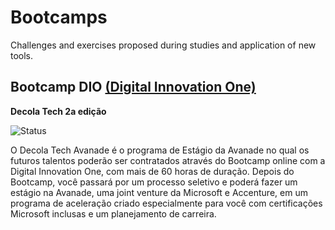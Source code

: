 # Bootcamps


Challenges and exercises proposed during studies and application of new tools.


## Bootcamp DIO [(Digital Innovation One)](https://web.dio.me/home)


**Decola Tech 2a edição** 

![Status](https://img.shields.io/badge/Status-31%25-blue)


O Decola Tech Avanade é o programa de Estágio da Avanade no qual os futuros talentos poderão ser contratados através do Bootcamp online com a Digital Innovation One, com mais de 60 horas de duração. Depois do Bootcamp, você passará por um processo seletivo e poderá fazer um estágio na Avanade, uma joint venture da Microsoft e Accenture, em um programa de aceleração criado especialmente para você com certificações Microsoft inclusas e um planejamento de carreira.
